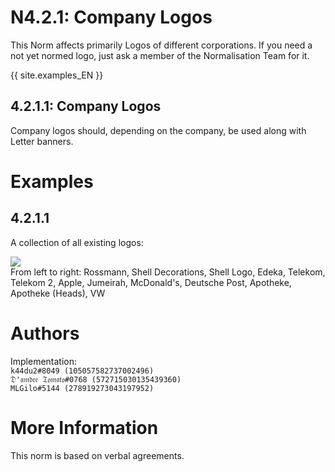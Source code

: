 # N4.2.1: Company Logos

This Norm affects primarily Logos of different corporations. If you need a not yet normed logo, just ask a member of the Normalisation Team for it.

{{ site.examples_EN }}

## 4.2.1.1:  Company Logos

Company logos should, depending on the company, be used along with Letter banners.
# Examples

## 4.2.1.1
A collection of all existing logos:

![](https://cdn.discordapp.com/attachments/707321226405871647/707535469226754108/2020-05-07_10.21.56.png)  
From left to right: Rossmann, Shell Decorations, Shell Logo, Edeka, Telekom, Telekom 2, Apple, Jumeirah, McDonald's, Deutsche Post, Apotheke, Apotheke (Heads), VW

# Authors

Implementation:  
`k44du2#8049 (105057582737002496)`  
`𝔇'𝔞𝔪𝔡𝔯𝔢 𝔗𝔬𝔪𝔞𝔱𝔬#0768 (572715030135439360)`  
`MLGilo#5144 (278919273043197952)`

# More Information

This norm is based on verbal agreements.
